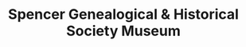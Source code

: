 ---
layout: repo
title: "Spencer Genealogical & Historical Society Museum"
id: 25130
permalink: repos/25130/
---